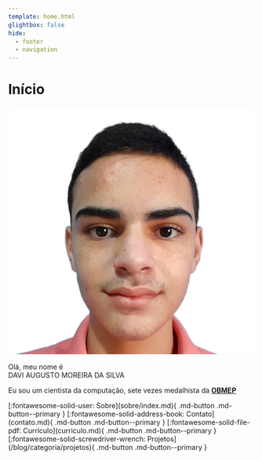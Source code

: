 ```yaml
---
template: home.html
glightbox: false
hide:
  - footer
  - navigation
---
```


# Início

<div class="perfil" markdown>
<div class="perfil-imagem-container">
<img src="images/Perfil.webp" alt="Perfil de DaviAMSilva" class="perfil-imagem">
</div>
<div class="perfil-conteudo" markdown>
<p class="perfil-linha1">Olá, meu nome é <br /><span class="perfil-nome">DAVI&nbsp;AUGUSTO MOREIRA&nbsp;DA&nbsp;SILVA</span></p>
<p class="perfil-linha2">Eu sou um cientista da computação, sete vezes medalhista da <strong><a href="https://www.obmep.org.br/" target="_blank" rel="noopener noreferrer">OBMEP</a></strong></p>
<div class="perfil-botoes" markdown>
[:fontawesome-solid-user: Sobre](sobre/index.md){ .md-button .md-button--primary }
[:fontawesome-solid-address-book: Contato](contato.md){ .md-button .md-button--primary }
[:fontawesome-solid-file-pdf: Currículo](curriculo.md){ .md-button .md-button--primary }
[:fontawesome-solid-screwdriver-wrench: Projetos](/blog/categoria/projetos){ .md-button .md-button--primary }
</div>
</div>
</div>
